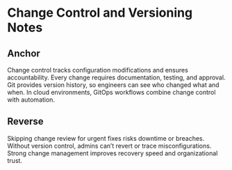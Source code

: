 # Change Control and Versioning Notes

## Anchor
Change control tracks configuration modifications and ensures accountability. 
Every change requires documentation, testing, and approval. 
Git provides version history, so engineers can see who changed what and when. 
In cloud environments, GitOps workflows combine change control with automation.

## Reverse
Skipping change review for urgent fixes risks downtime or breaches. 
Without version control, admins can’t revert or trace misconfigurations. 
Strong change management improves recovery speed and organizational trust.
